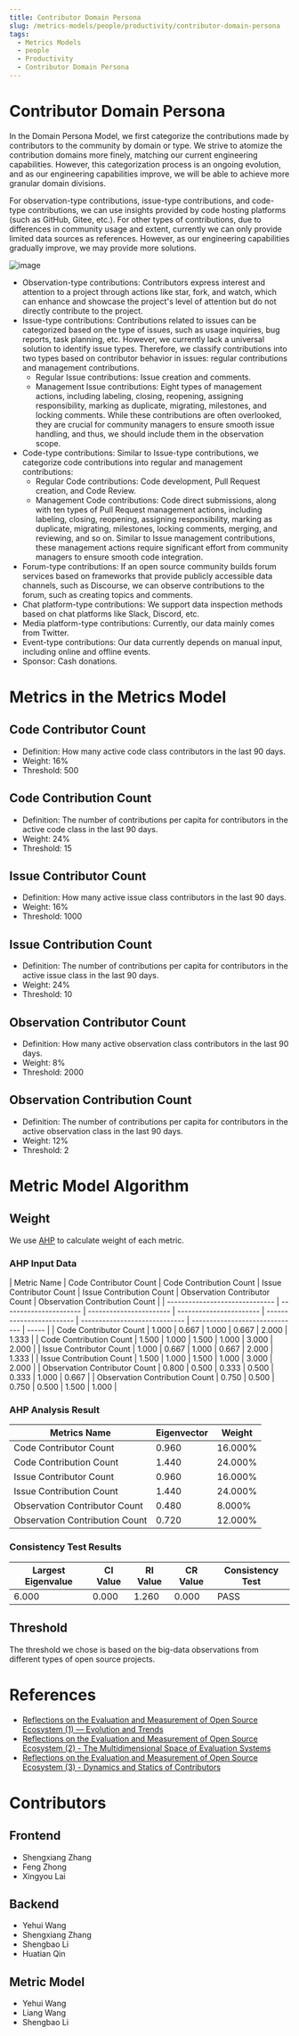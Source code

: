 ```yaml
---
title: Contributor Domain Persona
slug: /metrics-models/people/productivity/contributor-domain-persona
tags:
  - Metrics Models
  - people
  - Productivity
  - Contributor Domain Persona
---
```


# Contributor Domain Persona

In the Domain Persona Model, we first categorize the contributions made by contributors to the community by domain or type. We strive to atomize the contribution domains more finely, matching our current engineering capabilities. However, this categorization process is an ongoing evolution, and as our engineering capabilities improve, we will be able to achieve more granular domain divisions.

For observation-type contributions, issue-type contributions, and code-type contributions, we can use insights provided by code hosting platforms (such as GitHub, Gitee, etc.). For other types of contributions, due to differences in community usage and extent, currently we can only provide limited data sources as references. However, as our engineering capabilities gradually improve, we may provide more solutions.

![image](https://github.com/oss-compass/docs/assets/53640896/e83a67f0-acdc-4251-b3c9-5fbba4a0a422)

- Observation-type contributions: Contributors express interest and attention to a project through actions like star, fork, and watch, which can enhance and showcase the project's level of attention but do not directly contribute to the project.
- Issue-type contributions: Contributions related to issues can be categorized based on the type of issues, such as usage inquiries, bug reports, task planning, etc. However, we currently lack a universal solution to identify issue types. Therefore, we classify contributions into two types based on contributor behavior in issues: regular contributions and management contributions.
  - Regular Issue contributions: Issue creation and comments.
  - Management Issue contributions: Eight types of management actions, including labeling, closing, reopening, assigning responsibility, marking as duplicate, migrating, milestones, and locking comments. While these contributions are often overlooked, they are crucial for community managers to ensure smooth issue handling, and thus, we should include them in the observation scope.
- Code-type contributions: Similar to Issue-type contributions, we categorize code contributions into regular and management contributions:
  - Regular Code contributions: Code development, Pull Request creation, and Code Review.
  - Management Code contributions: Code direct submissions, along with ten types of Pull Request management actions, including labeling, closing, reopening, assigning responsibility, marking as duplicate, migrating, milestones, locking comments, merging, and reviewing, and so on. Similar to Issue management contributions, these management actions require significant effort from community managers to ensure smooth code integration.
- Forum-type contributions: If an open source community builds forum services based on frameworks that provide publicly accessible data channels, such as Discourse, we can observe contributions to the forum, such as creating topics and comments.
- Chat platform-type contributions: We support data inspection methods based on chat platforms like Slack, Discord, etc.
- Media platform-type contributions: Currently, our data mainly comes from Twitter.
- Event-type contributions: Our data currently depends on manual input, including online and offline events.
- Sponsor: Cash donations.

# Metrics in the Metrics Model

## Code Contributor Count

- Definition: How many active code class contributors in the last 90 days.
- Weight: 16%
- Threshold: 500

## Code Contribution Count

- Definition: The number of contributions per capita for contributors in the active code class in the last 90 days.
- Weight: 24%
- Threshold: 15

## Issue Contributor Count

- Definition: How many active issue class contributors in the last 90 days.
- Weight: 16%
- Threshold: 1000

## Issue Contribution Count

- Definition: The number of contributions per capita for contributors in the active issue class in the last 90 days.
- Weight: 24%
- Threshold: 10

## Observation Contributor Count

- Definition: How many active observation class contributors in the last 90 days.
- Weight: 8%
- Threshold: 2000

## Observation Contribution Count

- Definition: The number of contributions per capita for contributors in the active observation class in the last 90 days.
- Weight: 12%
- Threshold: 2

# Metric Model Algorithm

## Weight

We use [AHP](https://en.wikipedia.org/wiki/Analytic_hierarchy_process) to calculate weight of each metric.

### AHP Input Data

| Metric Name                    | Code Contributor Count | Code Contribution Count | Issue Contributor Count | Issue Contribution Count | Observation Contributor Count | Observation Contribution Count |
| ------------------------------ | ---------------------- | ----------------------- | ----------------------- | ------------------------ | ----------------------------- | ------------------------------ | ----- |
| Code Contributor Count         | 1.000                  | 0.667                   | 1.000                   | 0.667                    | 2.000                         | 1.333                          |
| Code Contribution Count        | 1.500                  | 1.000                   | 1.500                   | 1.000                    | 3.000                         | 2.000                          |
| Issue Contributor Count        | 1.000                  | 0.667                   | 1.000                   | 0.667                    | 2.000                         | 1.333                          |
| Issue Contribution Count       | 1.500                  | 1.000                   | 1.500                   | 1.000                    | 3.000                         | 2.000                          |
| Observation Contributor Count  | 0.800                  | 0.500                   | 0.333                   | 0.500                    | 0.333                         | 1.000                          | 0.667 |
| Observation Contribution Count | 0.750                  | 0.500                   | 0.750                   | 0.500                    | 1.500                         | 1.000                          |

### AHP Analysis Result

| Metrics Name                   | Eigenvector | Weight  |
| ------------------------------ | ----------- | ------- |
| Code Contributor Count         | 0.960       | 16.000% |
| Code Contribution Count        | 1.440       | 24.000% |
| Issue Contributor Count        | 0.960       | 16.000% |
| Issue Contribution Count       | 1.440       | 24.000% |
| Observation Contributor Count  | 0.480       | 8.000%  |
| Observation Contribution Count | 0.720       | 12.000% |

### Consistency Test Results

| Largest Eigenvalue | CI Value | RI Value | CR Value | Consistency Test |
| ------------------ | -------- | -------- | -------- | ---------------- |
| 6.000              | 0.000    | 1.260    | 0.000    | PASS             |

## Threshold

The threshold we chose is based on the big-data observations from different types of open source projects.

# References

- [Reflections on the Evaluation and Measurement of Open Source Ecosystem (1) — Evolution and Trends](https://oss-compass.org/blog/2023/12/09/open-source-eco1/open-source-eco1)
- [ Reflections on the Evaluation and Measurement of Open Source Ecosystem (2) - The Multidimensional Space of Evaluation Systems](https://oss-compass.org/blog/2023/12/09/open-source-eco2/open-source-eco2)
- [Reflections on the Evaluation and Measurement of Open Source Ecosystem (3) - Dynamics and Statics of Contributors](https://oss-compass.org/blog/2023/12/09/open-source-eco3/open-source-eco3)

# Contributors

## Frontend

- Shengxiang Zhang
- Feng Zhong
- Xingyou Lai

## Backend

- Yehui Wang
- Shengxiang Zhang
- Shengbao Li
- Huatian Qin

## Metric Model

- Yehui Wang
- Liang Wang
- Shengbao Li
